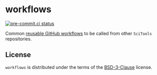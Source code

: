 # workflows
[![pre-commit.ci status](https://results.pre-commit.ci/badge/github/SciTools/workflows/main.svg)](https://results.pre-commit.ci/latest/github/SciTools/workflows/main)

Common [reusable GitHub workflows](https://docs.github.com/en/actions/using-workflows/reusing-workflows) to be called from other `SciTools` repositories.

## License

`workflows` is distributed under the terms of the [BSD-3-Clause](https://spdx.org/licenses/BSD-3-Clause.html) license.
